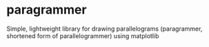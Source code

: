 # paragrammer
Simple, lightweight library for drawing parallelograms (paragrammer, shortened form of parallelogrammer) using matplotlib
